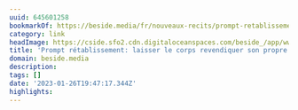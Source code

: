 ```yaml
---
uuid: 645601258
bookmarkOf: https://beside.media/fr/nouveaux-recits/prompt-retablissement/
category: link
headImage: https://cside.sfo2.cdn.digitaloceanspaces.com/beside_/app/www/2021/11/BESIDE_NewNarrative_CathBernier_5.jpg
title: 'Prompt rétablissement: laisser le corps revendiquer son propre rythme'
domain: beside.media
description: 
tags: []
date: '2023-01-26T19:47:17.344Z'
highlights: 
---
```




